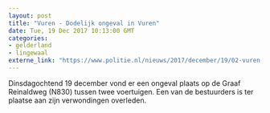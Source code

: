 ```yaml
---
layout: post
title: "Vuren - Dodelijk ongeval in Vuren"
date: Tue, 19 Dec 2017 10:13:00 GMT
categories: 
- gelderland 
- lingewaal 
externe_link: "https://www.politie.nl/nieuws/2017/december/19/02-vuren-dodelijk-ongeval-in-vuren.html"
---
```


Dinsdagochtend 19 december vond er een ongeval plaats op de Graaf Reinaldweg (N830) tussen twee voertuigen.  Een van de bestuurders is ter plaatse aan zijn verwondingen overleden.
